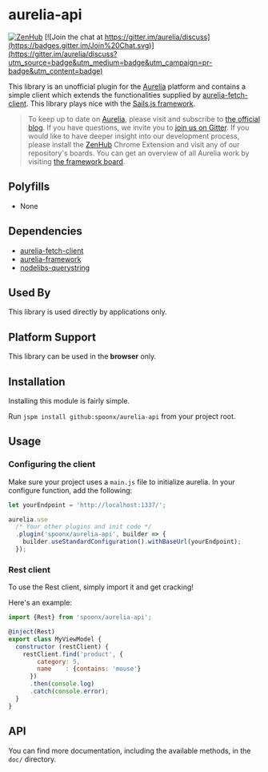 # aurelia-api

[![ZenHub](https://raw.githubusercontent.com/ZenHubIO/support/master/zenhub-badge.png)](https://zenhub.io)
[![Join the chat at https://gitter.im/aurelia/discuss](https://badges.gitter.im/Join%20Chat.svg)](https://gitter.im/aurelia/discuss?utm_source=badge&utm_medium=badge&utm_campaign=pr-badge&utm_content=badge)

This library is an unofficial plugin for the [Aurelia](http://www.aurelia.io/) platform and contains a simple client which extends the functionalities supplied by [aurelia-fetch-client](https://github.com/aurelia/fetch-client).
This library plays nice with the [Sails.js framework](http://sailsjs.org).

> To keep up to date on [Aurelia](http://www.aurelia.io/), please visit and subscribe to [the official blog](http://blog.durandal.io/). If you have questions, we invite you to [join us on Gitter](https://gitter.im/aurelia/discuss). If you would like to have deeper insight into our development process, please install the [ZenHub](https://zenhub.io) Chrome Extension and visit any of our repository's boards. You can get an overview of all Aurelia work by visiting [the framework board](https://github.com/aurelia/framework#boards).

## Polyfills

* None

## Dependencies

* [aurelia-fetch-client](https://github.com/aurelia/fetch-client)
* [aurelia-framework](https://github.com/aurelia/framework)
* [nodelibs-querystring](https://github.com/jspm/nodelibs-querystring)

## Used By

This library is used directly by applications only.

## Platform Support

This library can be used in the **browser** only.

## Installation
Installing this module is fairly simple.

Run `jspm install github:spoonx/aurelia-api` from your project root.

## Usage

### Configuring the client

Make sure your project uses a `main.js` file to initialize aurelia. In your configure function, add the following:

```javascript
let yourEndpoint = 'http://localhost:1337/';

aurelia.use
  /* Your other plugins and init code */
  .plugin('spoonx/aurelia-api', builder => {
    builder.useStandardConfiguration().withBaseUrl(yourEndpoint);
  });
```

### Rest client
To use the Rest client, simply import it and get cracking!

Here's an example:

```javascript
import {Rest} from 'spoonx/aurelia-api';

@inject(Rest)
export class MyViewModel {
  constructor (restClient) {
    restClient.find('product', {
        category: 5,
        name    : {contains: 'mouse'}
      })
      .then(console.log)
      .catch(console.error);
  }
}
```

## API

You can find more documentation, including the available methods, in the `doc/` directory.
